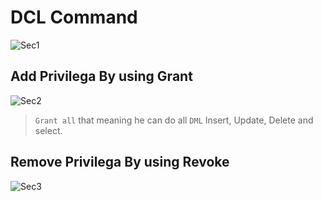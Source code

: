# DCL Command

![Sec1](https://i.imgur.com/Vh8foIa.png)

## Add Privilega By using Grant

![Sec2](https://i.imgur.com/eZ3j6Xg.png)

> `Grant all` that meaning he can do all `DML`
> Insert, Update, Delete and select.

## Remove Privilega By using Revoke

![Sec3](https://i.imgur.com/hPKfbk0.png)
